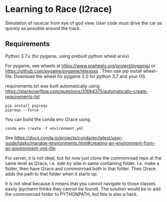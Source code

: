 # Learning to Race (l2race)
 
Simulation of racecar from eye of god view. User code must drive the car as quickly as possible around the track.

## Requirements

Python 3.7.x (for pygame, using prebuilt python wheel arxiv)

For pygame, see wheels at https://www.piwheels.org/project/pygame/ or https://github.com/pygame/pygame/releases . Then use pip install wheel-file. Download the wheel for pygame 2.0 for python 3.7 and your OS.

requirements.txt was built automatically using https://stackoverflow.com/questions/31684375/automatically-create-requirements-txt
```shell script
pip install pipreqs
pipreqs --force .
```
You can build the conda env l2race using
```shell script
conda env create -f environment.yml
```

See https://docs.conda.io/projects/conda/en/latest/user-guide/tasks/manage-environments.html#creating-an-environment-from-an-environment-yml-file

For server, it is not ideal, but for now just clone the commonroad repo at the same level as l2race, i.e. side by side in same containing folder. I.e. make a folder, then have l2race and commonroad both in that folder. Then l2race adds the path to that folder when it starts up.

It is not ideal because it means that you cannot navigate to those classes easily (pycharm thinks they cannot be found). The solution would be to add the commonroad folder to PYTHONPATH, but this is also a hack.
